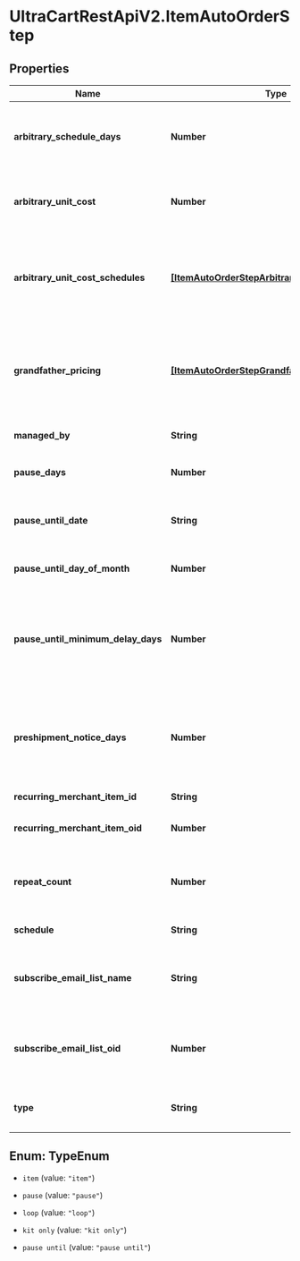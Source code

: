 # UltraCartRestApiV2.ItemAutoOrderStep

## Properties

Name | Type | Description | Notes
------------ | ------------- | ------------- | -------------
**arbitrary_schedule_days** | **Number** | If the schedule is arbitrary, then this is the number of days | [optional] 
**arbitrary_unit_cost** | **Number** | Arbitrary unit cost used to override the regular item cost | [optional] 
**arbitrary_unit_cost_schedules** | [**[ItemAutoOrderStepArbitraryUnitCostSchedule]**](ItemAutoOrderStepArbitraryUnitCostSchedule.md) | Arbitrary unit costs schedules for more advanced discounting by rebill attempt | [optional] 
**grandfather_pricing** | [**[ItemAutoOrderStepGrandfatherPricing]**](ItemAutoOrderStepGrandfatherPricing.md) | Grand-father pricing configuration if the rebill schedule has changed over time | [optional] 
**managed_by** | **String** | Managed by (defaults to UltraCart) | [optional] 
**pause_days** | **Number** | Number of days to pause | [optional] 
**pause_until_date** | **String** | Wait for this step to happen until the specified date | [optional] 
**pause_until_day_of_month** | **Number** | Pause until a specific day of the month | [optional] 
**pause_until_minimum_delay_days** | **Number** | Pause at least this many days between the last order and the calculated next day of month | [optional] 
**preshipment_notice_days** | **Number** | If set, a pre-shipment notice is sent to the customer this many days in advance | [optional] 
**recurring_merchant_item_id** | **String** | Item id to rebill | [optional] 
**recurring_merchant_item_oid** | **Number** | Item object identifier to rebill | [optional] 
**repeat_count** | **Number** | Number of times to rebill.  Last step can be null for infinite | [optional] 
**schedule** | **String** | Frequency of the rebill | [optional] 
**subscribe_email_list_name** | **String** | Email list name to subscribe the customer to when the rebill occurs | [optional] 
**subscribe_email_list_oid** | **Number** | Email list identifier to subscribe the customer to when this rebill occurs | [optional] 
**type** | **String** | Type of step (item, kit only, loop or pause) | [optional] 



## Enum: TypeEnum


* `item` (value: `"item"`)

* `pause` (value: `"pause"`)

* `loop` (value: `"loop"`)

* `kit only` (value: `"kit only"`)

* `pause until` (value: `"pause until"`)




